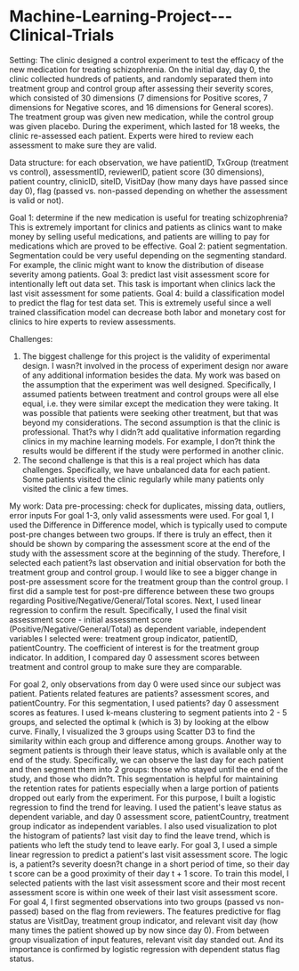 # Machine-Learning-Project---Clinical-Trials
Setting: The clinic designed a control experiment to test the efficacy of the new medication for treating schizophrenia. On the initial day, day 0, the clinic collected hundreds of patients, and randomly separated them into treatment group and control group after assessing their severity scores, which consisted of 30 dimensions (7 dimensions for Positive scores, 7 dimensions for Negative scores, and 16 dimensions for General scores). The treatment group was given new medication, while the control group was given placebo. During the experiment, which lasted for 18 weeks, the clinic re-assessed each patient. Experts were hired to review each assessment to make sure they are valid. 

Data structure: for each observation, we have patientID, TxGroup (treatment vs control), assessmentID, reviewerID, patient score (30 dimensions), patient country, clinicID, siteID, VisitDay (how many days have passed since day 0), flag (passed vs. non-passed depending on whether the assessment is valid or not).

Goal 1: determine if the new medication is useful for treating schizophrenia? This is extremely important for clinics and patients as clinics want to make money by selling useful medications, and patients are willing to pay for medications which are proved to be effective.
Goal 2: patient segmentation. Segmentation could be very useful depending on the segmenting standard. For example, the clinic might want to know the distribution of disease severity among patients.
Goal 3: predict last visit assessment score for intentionally left out data set. This task is important when clinics lack the last visit assessment for some patients. 
Goal 4: build a classification model to predict the flag for test data set. This is extremely useful since a well trained classification model can decrease both labor and monetary cost for clinics to hire experts to review assessments.

Challenges: 
1. The biggest challenge for this project is the validity of experimental design. I wasn?t involved in the process of experiment design nor aware of any additional information besides the data. My work was based on the assumption that the experiment was well designed. Specifically, I assumed patients between treatment and control groups were all else equal, i.e. they were similar except the medication they were taking. It was possible that patients were seeking other treatment, but that was beyond my considerations. The second assumption is that the clinic is professional. That?s why I didn?t add qualitative information regarding clinics in my machine learning models. For example, I don?t think the results would be different if the study were performed in another clinic.
2. The second challenge is that this is a real project which has data challenges. Specifically, we have unbalanced data for each patient. Some patients visited the clinic regularly while many patients only visited the clinic a few times.

My work:
Data pre-processing: check for duplicates, missing data, outliers, error inputs
For goal 1-3, only valid assessments were used.
For goal 1, I used the Difference in Difference model, which is typically used to compute post-pre changes between two groups. If there is truly an effect, then it should be shown by comparing the assessment score at the end of the study with the assessment score at the beginning of the study. Therefore, I selected each patient?s last observation and initial observation for both the treatment group and control group. I would like to see a bigger change in post-pre assessment score for the treatment group than the control group. 
I first did a sample test for post-pre difference between these two groups regarding Positive/Negative/General/Total scores.
Next, I used linear regression to confirm the result. Specifically, I used the final visit assessment score - initial assessment score (Positive/Negative/General/Total) as dependent variable, independent variables I selected were: treatment group indicator, patientID, patientCountry. The coefficient of interest is for the treatment group indicator.
In addition, I compared day 0 assessment scores between treatment and control group to make sure they are comparable. 

For goal 2, only observations from day 0 were used since our subject was patient. Patients related features are patients? assessment scores, and patientCountry. For this segmentation, I used patients? day 0 assessment scores as features. I used k-means clustering to segment patients into 2 - 5 groups, and selected the optimal k (which is 3) by looking at the elbow curve. Finally, I visualized the 3 groups using Scatter D3 to find the similarity within each group and difference among groups.
Another way to segment patients is through their leave status, which is available only at the end of the study. Specifically, we can observe the last day for each patient and then segment them into 2 groups: those who stayed until the end of the study, and those who didn?t. This segmentation is helpful for maintaining the retention rates for patients especially when a large portion of patients dropped out early from the experiment. For this purpose, I built a logistic regression to find the trend for leaving. I used the patient's leave status as dependent variable, and day 0 assessment score, patientCountry, treatment group indicator as independent variables. I also used visualization to plot the histogram of patients? last visit day to find the leave trend, which is patients who left the study tend to leave early. 
For goal 3, I used a simple linear regression to predict a patient's last visit assessment score. The logic is, a patient?s severity doesn?t change in a short period of time, so their day t score can be a good proximity of their day t + 1 score. To train this model, I selected patients with the last visit assessment score and their most recent assessment score is within one week of their last visit assessment score. 
For goal 4, I first segmented observations into two groups (passed vs non-passed) based on the flag from reviewers. The features predictive for flag status are VisitDay, treatment group indicator, and relevant visit day (how many times the patient showed up by now since day 0). From between group visualization of input features, relevant visit day standed out. And its importance is confirmed by logistic regression with dependent status flag status. 
